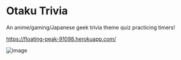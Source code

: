 # Otaku Trivia
An anime/gaming/Japanese geek trivia theme quiz practicing timers!

https://floating-peak-91098.herokuapp.com/

![image](http://i.imgur.com/xFl9oqr.png)
